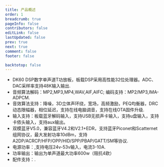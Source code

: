 ```yaml
---
title: 产品概述
order: 1
breadcrumb: true
pageInfo: false
contributors: false
editLink: false
lastUpdated: false
prev: true
next: true
comment: false
footer: false

backtotop: false
---
```



<!-- more -->

- DK60 DSP数字单声道T功放板，板载DSP采用高性能32位处理器。ADC、DAC采样率支持48K输入输出.
- 音频算法解码：MP2,MP3,MP4,WAV,AIF,AIFC; 编码支持：MP2/MP3,IMA-ADPCM.
- 音效算法支持：降噪，3D立体声环绕，宽场，高频激励，PEQ均衡器，DRC动态限幅器，相位延迟，支持在线电脑调音，支持在线OTA固件升级.
- 输入支持：板载蓝牙解码输入，支持USB无损声卡输入，支持u盘输入，支持卡侬头输入，支持aux输出。
- 双模蓝牙V5.0，兼容蓝牙V4.2和V2.1+EDR，支持蓝牙Piconet和Scatternet组网协议，最大发射功率10dBm，支持A2DP/ACRCP/HFP/OPP/HID/SPP/PBAP/GATT/SM等协议.
- 电源功率：,支持电压24v-53v输入，电流3-10A.
- 功率输出：输出为单声道最大功率600w（阻抗4欧）
- 配件支持：.